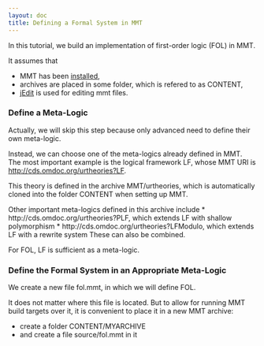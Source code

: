 ```yaml
---
layout: doc
title: Defining a Formal System in MMT
---
```


In this tutorial, we build an implementation of first-order logic (FOL) in MMT.

It assumes that

* MMT has been [installed](../../setup),
* archives are placed in some folder, which is refered to as CONTENT,
* [jEdit](../../applications/jedit) is used for editing mmt files.

### Define a Meta-Logic

Actually, we will skip this step because only advanced need to define their own meta-logic.

Instead, we can choose one of the meta-logics already defined in MMT.
The most important example is the logical framework LF, whose MMT URI is
http://cds.omdoc.org/urtheories?LF.

This theory is defined in the archive MMT/urtheories, which is automatically cloned into the folder CONTENT when setting up MMT.
<div class="detail">
Other important meta-logics defined in this archive include
 * http://cds.omdoc.org/urtheories?PLF, which extends LF with shallow polymorphism
 * http://cds.omdoc.org/urtheories?LFModulo, which extends LF with a rewrite system
These can also be combined.
</div>

For FOL, LF is sufficient as a meta-logic.

### Define the Formal System in an Appropriate Meta-Logic

We create a new file fol.mmt, in which we will define FOL.

It does not matter where this file is located.
But to allow for running MMT build targets over it, it is convenient to place it in a new MMT archive:

* create a folder CONTENT/MYARCHIVE
* and create a file source/fol.mmt in it

 
